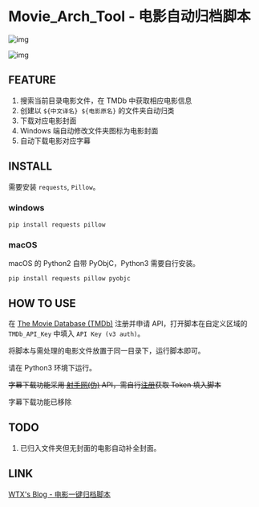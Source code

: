 # Movie_Arch_Tool - 电影自动归档脚本

![img](https://i.loli.net/2019/10/29/yBdmY5gUPlDzCnh.gif)

![img](https://i.loli.net/2019/10/09/CjrEZxpN3zRF18k.jpg)

## FEATURE

1. 搜索当前目录电影文件，在 TMDb 中获取相应电影信息
2. 创建以 `${中文译名} ${电影原名}` 的文件夹自动归类
3. 下载对应电影封面
4. Windows 端自动修改文件夹图标为电影封面
5. 自动下载电影对应字幕

## INSTALL

需要安装 `requests`, `Pillow`。

### windows

```shell
pip install requests pillow
```  

### macOS

macOS 的 Python2 自带 PyObjC，Python3 需要自行安装。

```shell
pip install requests pillow pyobjc
```  

## HOW TO USE

在 [The Movie Database (TMDb)](https://www.themoviedb.org/) 注册并申请 API，打开脚本在自定义区域的 `TMDb_API_Key` 中填入 `API Key (v3 auth)`。

将脚本与需处理的电影文件放置于同一目录下，运行脚本即可。

请在 Python3 环境下运行。

~~字幕下载功能采用 [射手网(伪)](http://assrt.net/) API，需自行[注册](https://2.assrt.net/user/register.xml)获取 Token 填入脚本~~

字幕下载功能已移除

## TODO

1. 已归入文件夹但无封面的电影自动补全封面。

## LINK

[WTX's Blog - 电影一键归档脚本](https://wtx.moe/archives/97/)
